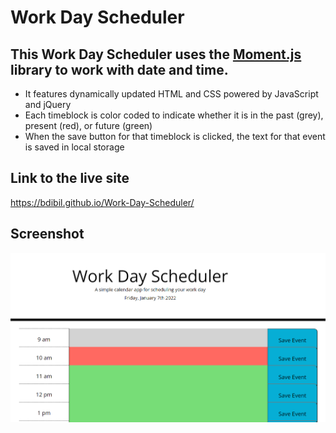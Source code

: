 
# Work Day Scheduler 
  
## This Work Day Scheduler uses the [Moment.js](https://momentjs.com/) library to work with date and time.
  
-	It features dynamically updated HTML and CSS powered by JavaScript and jQuery
-	Each timeblock is color coded to indicate whether it is in the past (grey), present (red), or future (green)
-	When the save button for that timeblock is clicked, the text for that event is saved in local storage 


## Link to the live site

 https://bdibil.github.io/Work-Day-Scheduler/
  

## Screenshot

![](assets/images/screenshot.png)

  
